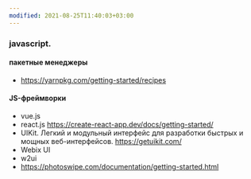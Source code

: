 ```yaml
---
modified: 2021-08-25T11:40:03+03:00
---
```


### javascript.

#### пакетные менеджеры
- <https://yarnpkg.com/getting-started/recipes>

#### JS-фреймворки
- vue.js
- react.js <https://create-react-app.dev/docs/getting-started/>
- UIKit. Легкий и модульный интерфейс для разработки быстрых и мощных веб-интерфейсов. <https://getuikit.com/>
- Webix UI
- w2ui
- <https://photoswipe.com/documentation/getting-started.html>


